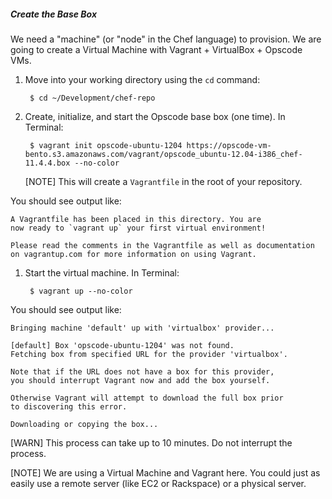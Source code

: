 ##### Create the Base Box
We need a "machine" (or "node" in the Chef language) to provision. We are going to create a Virtual Machine with Vagrant + VirtualBox + Opscode VMs.

1. Move into your working directory using the `cd` command:

        $ cd ~/Development/chef-repo

1. Create, initialize, and start the Opscode base box (one time). In Terminal:

        $ vagrant init opscode-ubuntu-1204 https://opscode-vm-bento.s3.amazonaws.com/vagrant/opscode_ubuntu-12.04-i386_chef-11.4.4.box --no-color

    [NOTE] This will create a `Vagrantfile` in the root of your repository.

  You should see output like:

  ```text
  A Vagrantfile has been placed in this directory. You are
  now ready to `vagrant up` your first virtual environment!

  Please read the comments in the Vagrantfile as well as documentation
  on vagrantup.com for more information on using Vagrant.
  ```

1. Start the virtual machine. In Terminal:

        $ vagrant up --no-color

  You should see output like:

  ```text
  Bringing machine 'default' up with 'virtualbox' provider...

  [default] Box 'opscode-ubuntu-1204' was not found.
  Fetching box from specified URL for the provider 'virtualbox'.

  Note that if the URL does not have a box for this provider,
  you should interrupt Vagrant now and add the box yourself.

  Otherwise Vagrant will attempt to download the full box prior
  to discovering this error.

  Downloading or copying the box...
  ```

  [WARN] This process can take up to 10 minutes. Do not interrupt the process.

  [NOTE] We are using a Virtual Machine and Vagrant here. You could just as easily use a remote server (like EC2 or Rackspace) or a physical server.
